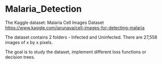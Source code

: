 # Malaria_Detection

The Kaggle dataset: Malaria Cell Images Dataset 
https://www.kaggle.com/iarunava/cell-images-for-detecting-malaria

The dataset contains 2 folders - Infected and Uninfected. There are 27,558 images of x by x pixels.

The goal is to study the dataset, implement different loss functions or decision trees.
